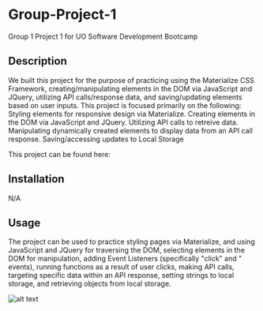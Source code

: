# Group-Project-1
Group 1 Project 1 for UO Software Development Bootcamp 

## Description

We built this project for the purpose of practicing using the Materialize CSS Framework, creating/manipulating elements in the DOM via JavaScript and JQuery, utilizing API calls/response data, and saving/updating elements based on user inputs. This project is focused primarily on the following:
Styling elements for responsive design via Materialize.
Creating elements in the DOM via JavaScript and JQuery.
Utilizing API calls to retreive data.
Manipulating dynamically created elements to display data from an API call response.
Saving/accessing updates to Local Storage

This project can be found here:

## Installation

N/A

## Usage

The project can be used to practice styling pages via Materialize, and using JavaScript and JQuery for traversing the DOM, selecting elements in the DOM for manipulation, adding Event Listeners (specifically "click" and " events), running functions as a result of user clicks, making API calls, targeting specific data within an API response, setting strings to local storage, and retrieving objects from local storage.

![alt text]()